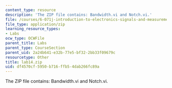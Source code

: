 ```yaml
---
content_type: resource
description: 'The ZIP file contains: Bandwidth.vi and Notch.vi.'
file: /courses/6-071j-introduction-to-electronics-signals-and-measurement-spring-2006/df4570cf5950b716ffb54dab266fc89a_lab14.zip
file_type: application/zip
learning_resource_types:
- Labs
ocw_type: OCWFile
parent_title: Labs
parent_type: CourseSection
parent_uid: 2a24b641-e32b-77e5-bf32-2bb33f09679c
resourcetype: Other
title: lab14.zip
uid: df4570cf-5950-b716-ffb5-4dab266fc89a
---
```

The ZIP file contains: Bandwidth.vi and Notch.vi.